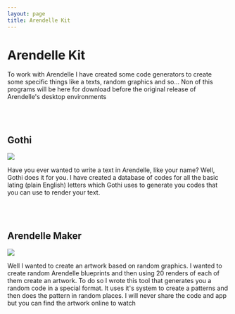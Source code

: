 ```yaml
---
layout: page
title: Arendelle Kit
---
```


# Arendelle Kit
To work with Arendelle I have created some code generators to create some specific things like a texts, random graphics and so... Non of this programs will be here for download before the original release of Arendelle's desktop environments

<br><br>
## Gothi

![](http://kary.us/Graphics/arendelle/gothi.png)

Have you ever wanted to write a text in Arendelle, like your name? Well, Gothi does it for you. I have created a database of codes for all the basic lating (plain English) letters which Gothi uses to generate you codes that you can use to render your text.<br>

<br><br>
## Arendelle Maker

![](http://kary.us/Graphics/arendelle/rand.png)

Well I wanted to create an artwork based on random graphics. I wanted to create random Arendelle blueprints and then using 20 renders of each of them create an artwork. To do so I wrote this tool that generates you a random code in a special format. It uses it's system to create a patterns and then does the pattern in random places. I will never share the code and app but you can find the artwork online to watch


<br>